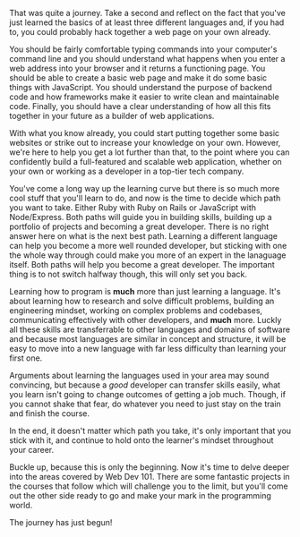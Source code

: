 That was quite a journey.  Take a second and reflect on the fact that you've just learned the basics of at least three different languages and, if you had to, you could probably hack together a web page on your own already.  

You should be fairly comfortable typing commands into your computer's command line and you should understand what happens when you enter a web address into your browser and it returns a functioning page.  You should be able to create a basic web page and make it do some basic things with JavaScript.  You should understand the purpose of backend code and how frameworks make it easier to write clean and maintainable code.  Finally, you should have a clear understanding of how all this fits together in your future as a builder of web applications.

With what you know already, you could start putting together some basic websites or strike out to increase your knowledge on your own.  However, we're here to help you get a lot further than that, to the point where you can confidently build a full-featured and scalable web application, whether on your own or working as a developer in a top-tier tech company.  

You've come a long way up the learning curve but there is so much more cool stuff that you'll learn to do, and now is the time to decide which path you want to take. Either Ruby with Ruby on Rails or JavaScript with Node/Express. Both paths will guide you in building skills, building up a portfolio of projects and becoming a great developer. There is no right answer here on what is the next best path. Learning a different language can help you become a more well rounded developer, but sticking with one the whole way through could make you more of an expert in the lanaguage itself. Both paths will help you become a great developer. The important thing is to not switch halfway though, this will only set you back.

Learning how to program is **much** more than just learning a language. It's about learning how to research and solve difficult problems, building an engineering mindset, working on complex problems and codebases, communicating effectively with other developers, and **much** more. Luckly all these skills are transferrable to other languages and domains of software and because most languages are similar in concept and structure, it will be easy to move into a new language with far less difficulty than learning your first one. 

Arguments about learning the languages used in your area may sound convincing, but because a _good_ developer can transfer skills easily, what you learn isn't going to change outcomes of getting a job much. Though, if you cannot shake that fear, do whatever you need to just stay on the train and finish the course. 

In the end, it doesn't matter which path you take, it's only important that you stick with it, and continue to hold onto the learner's mindset throughout your career.

Buckle up, because this is only the beginning. Now it's time to delve deeper into the areas covered by Web Dev 101. There are some fantastic projects in the courses that follow which will challenge you to the limit, but you'll come out the other side ready to go and make your mark in the programming world. 

The journey has just begun!
